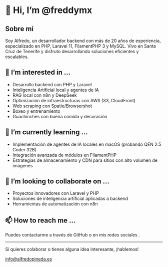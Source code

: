 # 👋 Hi, I’m @freddymx

## Sobre mí

Soy Alfredo, un desarrollador backend con más de 20 años de experiencia, especializado en PHP, Laravel 11, FilamentPHP 3 y MySQL. Vivo en Santa Cruz de Tenerife y disfruto desarrollando soluciones eficientes y escalables.

## 👀 I’m interested in ...

- Desarrollo backend con PHP y Laravel
- Inteligencia Artificial local y agentes de IA
- RAG local con n8n y DeepSeek
- Optimización de infraestructuras con AWS (S3, CloudFront)
- Web scraping con Spatie/Browsershot
- Boxeo y entrenamiento
- Guachinches con buena comida y decoración

## 🌱 I’m currently learning ...

- Implementación de agentes de IA locales en macOS (probando QEN 2.5 Coder 32B)
- Integración avanzada de módulos en FilamentPHP
- Estrategias de almacenamiento y CDN para sitios con alto volumen de imágenes

## 💞️ I’m looking to collaborate on ...

- Proyectos innovadores con Laravel y PHP
- Soluciones de inteligencia artificial aplicadas a backend
- Herramientas de automatización con n8n

## 📫 How to reach me ...

Puedes contactarme a través de GitHub o en mis redes sociales .

---

Si quieres colaborar o tienes alguna idea interesante, ¡hablemos!

[info@alfredopineda.es](mailto\:info@alfredopineda.es)
